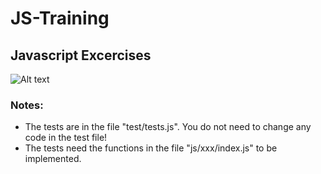 # JS-Training
## Javascript Excercises

![Alt text](images?raw=true "Title")

### Notes:
- The tests are in the file "test/tests.js". You do not need to change any code in the test file!
- The tests need the functions in the file "js/xxx/index.js" to be implemented. 

    
